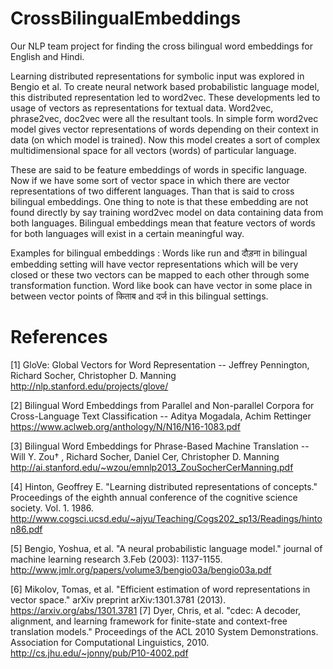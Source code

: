 # CrossBilingualEmbeddings
Our NLP team project for finding the cross bilingual word embeddings for English and Hindi.

Learning distributed representations for symbolic input was explored in Bengio et al. To create neural network based probabilistic language model, this distributed representation led to word2vec. These developments led to usage of vectors as representations for textual data. Word2vec, phrase2vec, doc2vec were all the resultant tools. In simple form word2vec model gives vector representations of words depending on their context in data (on which model is trained). Now this model creates a sort of complex multidimensional space for all vectors (words) of particular language.

These are said to be feature embeddings of words in specific language. Now if we have some sort of vector space in which there are vector representations of two different languages. Than that is said to cross bilingual embeddings. One thing to note is that these embedding are not found directly by say training word2vec model on data containing data from both languages. Bilingual embeddings mean that feature vectors of words for both languages will exist in a certain meaningful way. 

Examples for bilingual embeddings :
Words like run and दौड़ना in bilingual embedding setting will have vector representations which will be very closed or these two vectors can be mapped to each other through some transformation function.
Word like book can have vector in some place in between vector points of किताब and दर्ज in this bilingual settings.


# References 

[1] GloVe: Global Vectors for Word Representation -- Jeffrey Pennington,   Richard Socher,   Christopher D. Manning http://nlp.stanford.edu/projects/glove/


[2] Bilingual Word Embeddings from Parallel and Non-parallel Corpora for Cross-Language Text Classification -- Aditya Mogadala, Achim Rettinger https://www.aclweb.org/anthology/N/N16/N16-1083.pdf


[3] Bilingual Word Embeddings for Phrase-Based Machine Translation -- Will Y. Zou† , Richard Socher, Daniel Cer, Christopher D. Manning http://ai.stanford.edu/~wzou/emnlp2013_ZouSocherCerManning.pdf 


[4] Hinton, Geoffrey E. "Learning distributed representations of concepts." Proceedings of the eighth annual conference of the cognitive science society. Vol. 1. 1986.
http://www.cogsci.ucsd.edu/~ajyu/Teaching/Cogs202_sp13/Readings/hinton86.pdf


[5] Bengio, Yoshua, et al. "A neural probabilistic language model." journal of machine learning research 3.Feb (2003): 1137-1155.
http://www.jmlr.org/papers/volume3/bengio03a/bengio03a.pdf


[6] Mikolov, Tomas, et al. "Efficient estimation of word representations in vector space." arXiv preprint arXiv:1301.3781 (2013).
https://arxiv.org/abs/1301.3781
[7] Dyer, Chris, et al. "cdec: A decoder, alignment, and learning framework for finite-state and context-free translation models." Proceedings of the ACL 2010 System Demonstrations. Association for Computational Linguistics, 2010.
http://cs.jhu.edu/~jonny/pub/P10-4002.pdf

